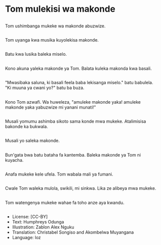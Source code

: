 # Tom mulekisi wa makonde

##
Tom ushimbanga mukeke wa makonde abuzwize.

##
Tom uyanga kwa musika kuyolekisa makonde.

##
Batu kwa lusika baleka miselo.

##
Kono akuna yaleka makonde ya Tom. Balata kuleka makonda kwa basali.

##
"Mwasibaka saluna, ki basali feela baba lekisanga miselo." batu babulela. "Ki muuna ya cwani yo?" batu ba buza.

##
Kono Tom azwafi. Wa huweleza, "amuleke makonde yaka! amuleke makonde yaka yabuzwize mi yanani munati!"

##
Musali yomumu ashimba sikoto sama konde mwa mukeke. Atalimisisa bakonde ka bukwala.

##
Musali yo saleka makonde.

##
Bun'gata bwa batu bataha fa kantemba. Baleka makonde ya Tom ni kuyacha.

##
Anafa mukeke kele ufela. Tom wabala mali ya fumani.

##
Cwale Tom waleka mulola, swikili, mi sinkwa. Lika ze alibeya mwa mukeke.

##
Tom watengenya mukeke wahae fa toho anze aya kwandu.

##
* License: [CC-BY]
* Text: Humphreys Odunga
* Illustration: Zablon Alex Nguku
* Translation: Christabel Songiso and Akombelwa Muyangana
* Language: loz
